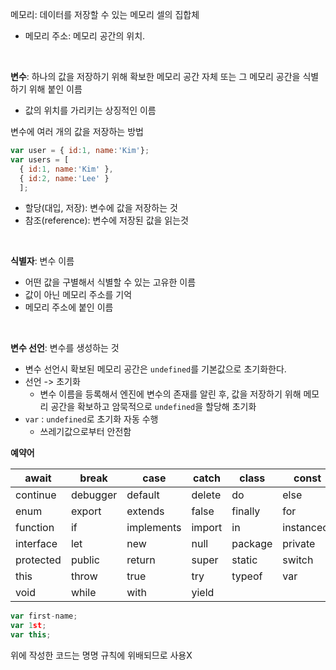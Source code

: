 메모리: 데이터를 저장할 수 있는 메모리 셀의 집합체
* 메모리 주소: 메모리 공간의 위치.

<br>

**변수**: 하나의 값을 저장하기 위해 확보한 메모리 공간 자체 또는 그 메모리 공간을 식별하기 위해 붙인 이름
* 값의 위치를 가리키는 상징적인 이름

변수에 여러 개의 값을 저장하는 방법
```javascript
var user = { id:1, name:'Kim'};
var users = [
  { id:1, name:'Kim' },
  { id:2, name:'Lee' }
  ];
```
* 할당(대입, 저장): 변수에 값을 저장하는 것
* 참조(reference): 변수에 저장된 값을 읽는것

<br>

**식별자**: 변수 이름
* 어떤 값을 구별해서 식별할 수 있는 고유한 이름
* 값이 아닌 메모리 주소를 기억
* 메모리 주소에 붙인 이름

<br>

**변수 선언**: 변수를 생성하는 것
* 변수 선언시 확보된 메모리 공간은 `undefined`를 기본값으로 초기화한다.
* 선언 -> 초기화
   * 변수 이름을 등록해서 엔진에 변수의 존재를 알린 후, 값을 저장하기 위해 메모리 공간을 확보하고 암묵적으로 `undefined`을 할당해 초기화
* `var` : `undefined`로 초기화 자동 수행
   * 쓰레기값으로부터 안전함
   
**예약어**

| await | break | case | catch | class | const |
| --- | --- | --- | --- |---|---|
|continue|debugger|default|delete|do|else|
|enum|export|extends|false|finally|for|
|function|if|implements|import|in|instanceof|
|interface|let|new|null|package|private|
|protected|public|return|super|static|switch|
|this|throw|true|try|typeof|var
|void|while|with|yield




```javascript
var first-name;
var 1st;
var this;
```
위에 작성한 코드는 명명 규칙에 위배되므로 사용X